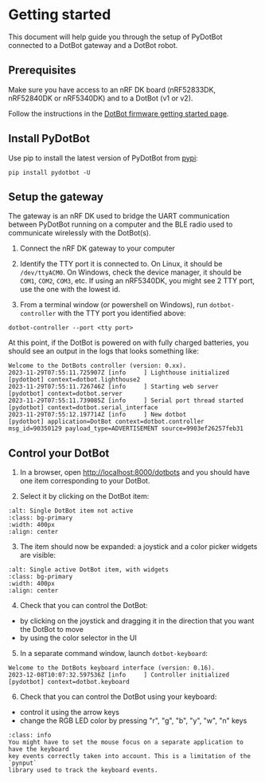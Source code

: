 # Getting started

This document will help guide you through the setup of PyDotBot connected to
a DotBot gateway and a DotBot robot.

## Prerequisites

Make sure you have access to an nRF DK board (nRF52833DK, nRF52840DK or
nRF5340DK) and to a DotBot (v1 or v2).

Follow the instructions in the
[DotBot firmware getting started page][dotbot-firmware-getting-started].

## Install PyDotBot

Use pip to install the latest version of PyDotBot from [pypi][pydotbot-pypi]:

```
pip install pydotbot -U
```

## Setup the gateway

The gateway is an nRF DK used to bridge the UART communication between PyDotBot
running on a computer and the BLE radio used to communicate wirelessly with the
DotBot(s).

1. Connect the nRF DK gateway to your computer

2. Identify the TTY port it is connected to. On Linux, it should be `/dev/ttyACM0`.
  On Windows, check the device manager, it should be `COM1`, `COM2`, `COM3`, etc.
  If using an nRF5340DK, you might see 2 TTY port, use the one with the lowest
  id.

3. From a terminal window (or powershell on Windows), run `dotbot-controller`
  with the TTY port you identified above:

```
dotbot-controller --port <tty port>
```

At this point, if the DotBot is powered on with fully charged batteries, you
should see an output in the logs that looks something like:

```
Welcome to the DotBots controller (version: 0.xx).
2023-11-29T07:55:11.725907Z [info     ] Lighthouse initialized         [pydotbot] context=dotbot.lighthouse2
2023-11-29T07:55:11.726746Z [info     ] Starting web server            [pydotbot] context=dotbot.server
2023-11-29T07:55:11.739085Z [info     ] Serial port thread started     [pydotbot] context=dotbot.serial_interface
2023-11-29T07:55:12.197714Z [info     ] New dotbot                     [pydotbot] application=DotBot context=dotbot.controller msg_id=90350129 payload_type=ADVERTISEMENT source=9903ef26257feb31
```

## Control your DotBot

1. In a browser, open [http://localhost:8000/dotbots](http://localhost:8000/dotbots)
and you should have one item corresponding to your DotBot.

2. Select it by clicking on the DotBot item:

```{image} _static/images/pydotbot-ui-activate.png
:alt: Single DotBot item not active
:class: bg-primary
:width: 400px
:align: center
```

3. The item should now be expanded: a joystick and a color picker widgets are
  visible:

```{image} _static/images/pydotbot-ui-active.png
:alt: Single active DotBot item, with widgets
:class: bg-primary
:width: 400px
:align: center
```

4. Check that you can control the DotBot:
  - by clicking on the joystick and dragging it in the direction that you want
    the DotBot to move
  - by using the color selector in the UI

5. In a separate command window, launch `dotbot-keyboard`:
```
Welcome to the DotBots keyboard interface (version: 0.16).
2023-12-08T10:07:32.597536Z [info     ] Controller initialized         [pydotbot] context=dotbot.keyboard
```

6. Check that you can control the DotBot using your keyboard:
  - control it using the arrow keys
  - change the RGB LED color by pressing "r", "g", "b", "y", "w", "n" keys
```{admonition} Note
:class: info
You might have to set the mouse focus on a separate application to have the keyboard
key events correctly taken into account. This is a limitation of the `pynput`
library used to track the keyboard events.
```

[dotbot-firmware-getting-started]: https://dotbot-firmware.readthedocs.io/en/latest/getting_started.html
[pydotbot-pypi]: https://pypi.org/project/pydotbot/
